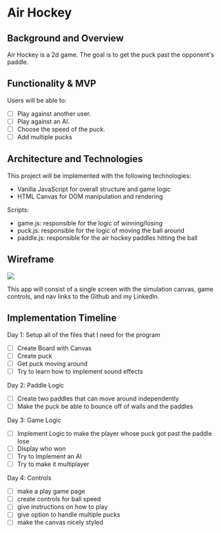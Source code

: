 # Air Hockey

## Background and Overview

Air Hockey is a 2d game. The goal is to get the puck past the opponent's paddle.

## Functionality & MVP

Users will be able to:
 - [ ] Play against another user.
 - [ ] Play against an AI.
 - [ ] Choose the speed of the puck.
 - [ ] Add multiple pucks

 ## Architecture and Technologies

 This project will be implemented with the following technologies:

  * Vanilla JavaScript for overall structure and game logic
  * HTML Canvas for DOM manipulation and rendering

 Scripts:
  * game.js: responsible for the logic of winning/losing
  * puck.js: responsible for the logic of moving the ball around
  * paddle.js: responsible for the air hockey paddles hitting the ball

## Wireframe

 ![](https://i.imgur.com/uQlSQEf.png)

 This app will consist of a single screen with the simulation canvas, game controls, and nav links to the Github and my LinkedIn.

## Implementation Timeline

Day 1: Setup all of the files that I need for the program
  - [ ] Create Board with Canvas
  - [ ] Create puck
  - [ ] Get puck moving around
  - [ ] Try to learn how to implement sound effects

Day 2: Paddle Logic
  - [ ] Create two paddles that can move around independently
  - [ ] Make the puck be able to bounce off of walls and the paddles

Day 3: Game Logic
 - [ ] Implement Logic to make the player whose puck got past the paddle lose
 - [ ] Display who won
 - [ ] Try to Implement an AI
 - [ ] Try to make it multiplayer

Day 4: Controls
 - [ ] make a play game page
 - [ ] create controls for ball speed
 - [ ] give instructions on how to play
 - [ ] give option to handle multiple pucks
 - [ ] make the canvas nicely styled
